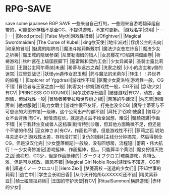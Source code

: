 # RPG-SAVE
save some japanese RGP SAVE
一些来自自己打的，一些则来自游戏翻译组自带的，可能部分存档不是全CG，不提供游戏，不定时更新。
|游戏名字|说明|
|---|---|
|Blood price||
|False Myth|游戏性很棒|
|JOfightver||
|Magical Swordmaiden|
|The Curse of Kubel|
|xing欲天使|
|地牢派对|
|俘虏公主的去向|
|和泉的冒险|
|魅魔的陷阱岛|
|魔法斗姬莉斯戴尔|
|魔法少女苍左铃音|
|魔法少女之祈祷|
|魔王城的隐居参谋|
|尼普勒海姆的猎人|
|女忍樱花YD陷阱洞窟画卷|
|祈祷游戏|
|秋叶酱在上级国民脚下|
|塞雷斯和契约工会|
|少女异闻录|
|圣骑士露比莉亚丝|
|王国公主阿尔蒂纳|未通|
|希蒂与远古之森|
|洗隶之舰|
|小小的店主和y兽的迷宫|
|亚里亚战记|
|妖怪yin遁传女忍玉惠|
|药与魔法的米莉尔|
|转生！！异世界的旅程！|
|Explorer of Yggdrasil|游戏性不错|
|驱魔少女夏洛特|游戏性一般，CG不错|
|冒险者与王室之血|一般|
|刺客女仆佛媞|游戏性一般，CG不错|
|念动少女|有CV|
|PRINCESS GO ROUND||
|阿尔忒弥斯乐园||
|赌徒游戏|有CV，动态，全剧情，但游戏性一般|
|冒险者芙萝拉和世界树之根||
|奈落的孕姫汉||
|勿忘草|剧情厉害|
|絶対服従||
|恥力女戰士|游戏性很不友好，打完也没全CG|
|魔导士蒂亚与不可思议的大图书馆|一级棒，这个公司出产的都不错|
|拜托了!召唤!使魔||
|兽耳少女不会背叛|有CV，剧情流程长，就是通关后不给全回想，难受|
|魘騎夜譚|作画不错|
|关于我转生变成兽人这档事|剧情特别沙雕，但其他方面略微不足，但还是个不错的作品|
|巫女神さま|有CV，作画也不错，但是游戏性不行|
|萝莉之狐 琥珀寻夫途中记|游戏性太差，存档没打完|
|复仇的姐妹|主线分分钟搞完，然后得到全CG，但是没汉化完|
|少女堕落戦記|一般般，没有回想房，流程短|
|蕾莉・伟大航行！～少女奇妙游记|游戏挺棒、作画挺棒，但。。只能算半个黄油|
|魔女狩猎灭绝之战|流程短，CG少，但是作画挺棒的|
|ダークオブクロエ|魂类游戏，真特么难，但是可以修改，画风不错|
|Magical Girl Noble Rose|游戏性不知道，CG厉害|
|超速くノ一 クロユリ||
|Hero Zex||
|梦魇高校 ~迷途的少女们||
|不知世事的莉莉||
|逃亡中||
|学生会长明日香||
|从今天开始所以XXXXX|还不错|
|精灵索菲亚||
|騎士姬庫拉莉絲||
|王国的守护天使|有CV|
|RitualSummon|横屏游戏|
|赤环的少女||